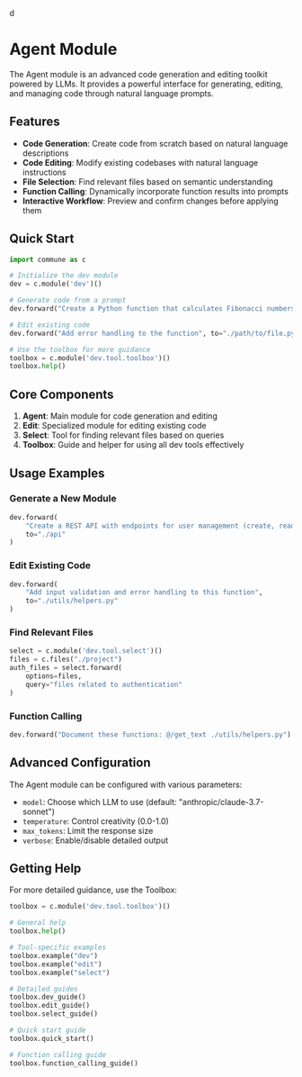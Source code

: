d
# Agent Module

The Agent module is an advanced code generation and editing toolkit powered by LLMs. It provides a powerful interface for generating, editing, and managing code through natural language prompts.

## Features

- **Code Generation**: Create code from scratch based on natural language descriptions
- **Code Editing**: Modify existing codebases with natural language instructions
- **File Selection**: Find relevant files based on semantic understanding
- **Function Calling**: Dynamically incorporate function results into prompts
- **Interactive Workflow**: Preview and confirm changes before applying them

## Quick Start

```python
import commune as c

# Initialize the dev module
dev = c.module('dev')()

# Generate code from a prompt
dev.forward("Create a Python function that calculates Fibonacci numbers")

# Edit existing code
dev.forward("Add error handling to the function", to="./path/to/file.py")

# Use the toolbox for more guidance
toolbox = c.module('dev.tool.toolbox')()
toolbox.help()
```

## Core Components

1. **Agent**: Main module for code generation and editing
2. **Edit**: Specialized module for editing existing code
3. **Select**: Tool for finding relevant files based on queries
4. **Toolbox**: Guide and helper for using all dev tools effectively

## Usage Examples

### Generate a New Module

```python
dev.forward(
    "Create a REST API with endpoints for user management (create, read, update, delete)",
    to="./api"
)
```

### Edit Existing Code

```python
dev.forward(
    "Add input validation and error handling to this function",
    to="./utils/helpers.py"
)
```

### Find Relevant Files

```python
select = c.module('dev.tool.select')()
files = c.files("./project")
auth_files = select.forward(
    options=files,
    query="files related to authentication"
)
```

### Function Calling

```python
dev.forward("Document these functions: @/get_text ./utils/helpers.py")
```

## Advanced Configuration

The Agent module can be configured with various parameters:

- `model`: Choose which LLM to use (default: "anthropic/claude-3.7-sonnet")
- `temperature`: Control creativity (0.0-1.0)
- `max_tokens`: Limit the response size
- `verbose`: Enable/disable detailed output

## Getting Help

For more detailed guidance, use the Toolbox:

```python
toolbox = c.module('dev.tool.toolbox')()

# General help
toolbox.help()

# Tool-specific examples
toolbox.example("dev")
toolbox.example("edit")
toolbox.example("select")

# Detailed guides
toolbox.dev_guide()
toolbox.edit_guide()
toolbox.select_guide()

# Quick start guide
toolbox.quick_start()

# Function calling guide
toolbox.function_calling_guide()
```
